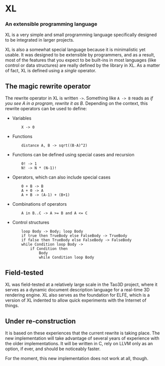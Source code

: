 # XL
### An extensible programming language

XL is a very simple and small programming language specifically
designed to be integrated in larger projects.

XL is also a somewhat special language because it is minimalistic yet
usable. It was designed to be extensible by programmers, and as a
result, most of the features that you expect to be built-ins in most
languages (like control or data structures) are really defined by the
library in XL. As a matter of fact, XL is defined using a *single*
operator.

## The magic rewrite operator

The rewrite operator in XL is written `->`. Something like `A -> B`
reads as *if you see A in a program, rewrite it as B*. Depending on
the context, this rewrite operators can be used to define:

* Variables

          X -> 0
     
* Functions

          distance A, B -> sqrt((B-A)^2)

* Functions can be defined using special cases and recursion

          0! -> 1
          N! -> N * (N-1)!
 
* Operators, which can also include special cases

          0 + B -> B
          A + 0 -> A
          A + B -> (A-1) + (B+1)
     
* Combinations of operators

          A in B..C -> A >= B and A <= C

* Control structures

          loop Body -> Body; loop Body
          if true then TrueBody else FalseBody -> TrueBody
          if false then TrueBody else FalseBody -> FalseBody
          while Condition loop Body ->
              if Condition then
                  Body
                  while Condition loop Body


## Field-tested

XL was field-tested at a relatively large scale in the Tao3D project, where
it serves as a dynamic document description language for a real-time
3D rendering engine. XL also serves as the foundation for ELFE, which
is a version of XL indented to allow quick experiments with the Internet
of things.


## Under re-construction

It is based on these experiences that the current rewrite is taking
place. The new implementation will take advantage of several years of
experience with the older implementations. It will be written in C,
rely on LLVM only as an option, if ever, and should be noticeably
faster.

For the moment, this new implementation does not work at all, though.

